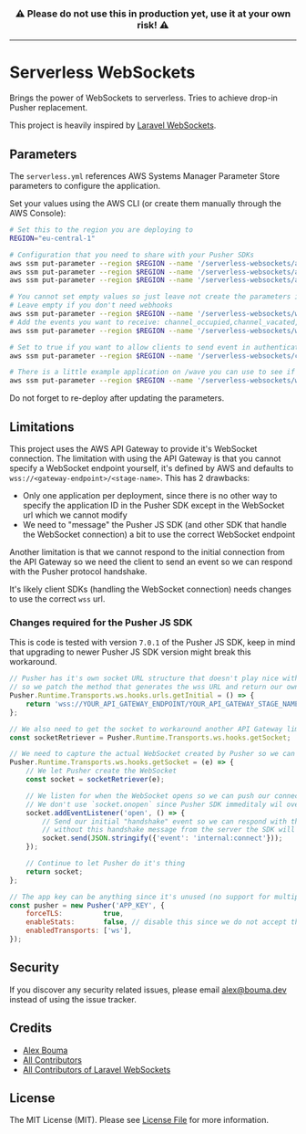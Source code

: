 <h3 align="center">
    <b>⚠️ Please do not use this in production yet, use it at your own risk! ⚠️</b>
</h3>

---

# Serverless WebSockets

Brings the power of WebSockets to serverless. Tries to achieve drop-in Pusher replacement.

This project is heavily inspired by [Laravel WebSockets](https://github.com/beyondcode/laravel-websockets).

## Parameters

The `serverless.yml` references AWS Systems Manager Parameter Store parameters to configure the application.

Set your values using the AWS CLI (or create them manually through the AWS Console):

```bash
# Set this to the region you are deploying to
REGION="eu-central-1"

# Configuration that you need to share with your Pusher SDKs
aws ssm put-parameter --region $REGION --name '/serverless-websockets/app-id' --type String --value 'MY_APP_ID'
aws ssm put-parameter --region $REGION --name '/serverless-websockets/app-key' --type String --value 'MY_APP_KEY'
aws ssm put-parameter --region $REGION --name '/serverless-websockets/app-secret' --type String --value 'MY_APP_SECRET'

# You cannot set empty values so just leave not create the parameters if you don't want webhooks
# Leave empty if you don't need webhooks
aws ssm put-parameter --region $REGION --name '/serverless-websockets/webhook-target' --type String --value ''
# Add the events you want to receive: channel_occupied,channel_vacated,member_added,member_removed,client_event
aws ssm put-parameter --region $REGION --name '/serverless-websockets/webhook-events' --type String --value ''

# Set to true if you want to allow clients to send event in authenticated channels
aws ssm put-parameter --region $REGION --name '/serverless-websockets/client-events-enabled' --type String --value 'false'

# There is a little example application on /wave you can use to see if everything is working as expected
aws ssm put-parameter --region $REGION --name '/serverless-websockets/wave-example-enabled' --type String --value 'false'
```

Do not forget to re-deploy after updating the parameters.

## Limitations

This project uses the AWS API Gateway to provide it's WebSocket connection. The limitation with using the API Gateway is that you cannot specify a WebSocket endpoint yourself, it's defined by AWS and defaults to `wss://<gateway-endpoint>/<stage-name>`. This has 2 drawbacks:

- Only one application per deployment, since there is no other way to specify the application ID in the Pusher SDK except in the WebSocket url which we cannot modify
- We need to "message" the Pusher JS SDK (and other SDK that handle the WebSocket connection) a bit to use the correct WebSocket endpoint

Another limitation is that we cannot respond to the initial connection from the API Gateway so we need the client to send an event so we can respond with the Pusher protocol handshake.

It's likely client SDKs (handling the WebSocket connection) needs changes to use the correct `wss` url.

### Changes required for the Pusher JS SDK

This is code is tested with version `7.0.1` of the Pusher JS SDK, keep in mind that upgrading to newer Pusher JS SDK version might break this workaround.

```js
// Pusher has it's own socket URL structure that doesn't play nice with API Gateway
// so we patch the method that generates the wss URL and return our own WebSocket URL
Pusher.Runtime.Transports.ws.hooks.urls.getInitial = () => {
    return 'wss://YOUR_API_GATEWAY_ENDPOINT/YOUR_API_GATEWAY_STAGE_NAME';
};

// We also need to get the socket to workaround another API Gateway limitation
const socketRetriever = Pusher.Runtime.Transports.ws.hooks.getSocket;

// We need to capture the actual WebSocket created by Pusher so we can send an initital message
Pusher.Runtime.Transports.ws.hooks.getSocket = (e) => {
    // We let Pusher create the WebSocket
    const socket = socketRetriever(e);

    // We listen for when the WebSocket opens so we can push our connect message
    // We don't use `socket.onopen` since Pusher SDK immeditaly wil overwrite it
    socket.addEventListener('open', () => {
        // Send our initial "handshake" event so we can respond with the Pusher handshake message
        // without this handshake message from the server the SDK will timeout the connection and reconnect
        socket.send(JSON.stringify({'event': 'internal:connect'}));
    });

    // Continue to let Pusher do it's thing
    return socket;
};

// The app key can be anything since it's unused (no support for multiple apps per deployment)
const pusher = new Pusher('APP_KEY', {
    forceTLS:          true,
    enableStats:       false, // disable this since we do not accept the stats being sent
    enabledTransports: ['ws'],
});
```

## Security

If you discover any security related issues, please email alex@bouma.dev instead of using the issue tracker.

## Credits

- [Alex Bouma](https://github.com/stayallive)
- [All Contributors](../../contributors)
- [All Contributors of Laravel WebSockets](https://github.com/beyondcode/laravel-websockets)

## License

The MIT License (MIT). Please see [License File](LICENSE.md) for more information.
